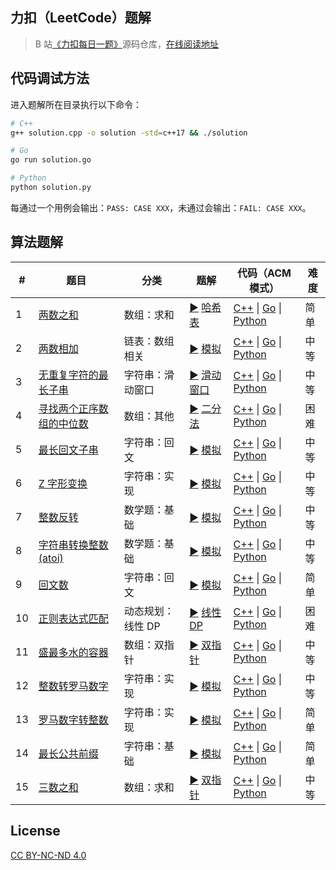## 力扣（LeetCode）题解

> B 站[《力扣每日一题》](https://space.bilibili.com/320530935/channel/collectiondetail?sid=115840)源码仓库，[在线阅读地址](https://blog.lichangao.com/daily_practice/leetcode/overview/question_summary.html)


## 代码调试方法

进入题解所在目录执行以下命令：

```bash
# C++
g++ solution.cpp -o solution -std=c++17 && ./solution

# Go
go run solution.go

# Python
python solution.py
```

每通过一个用例会输出：`PASS: CASE XXX`，未通过会输出：`FAIL: CASE XXX`。

## 算法题解

| # | 题目 | 分类 | 题解 | 代码（ACM 模式） | 难度 |
| --- | --- | --- | --- | --- | --- |
| 1 | [两数之和](https://leetcode.cn/problems/two-sum/) | 数组：求和 | [:arrow_forward:](https://www.bilibili.com/video/BV1Xu411S7uo) [哈希表](./0001-0050/0001)  | [C++](./0001-0050/0001/solution.cpp) \| [Go](./0001-0050/0001/solution.go) \| [Python](./0001-0050/0001/solution.py) | 简单 |
| 2 | [两数相加](https://leetcode.cn/problems/add-two-numbers/) | 链表：数组相关 | [:arrow_forward:](https://www.bilibili.com/video/BV1Wi4y1R7P7) [模拟](./0001-0050/0002) | [C++](./0001-0050/0002/solution.cpp) \| [Go](./0001-0050/0002/solution.go) \| [Python](./0001-0050/0002/solution.py) | 中等 |
| 3 | [无重复字符的最长子串](https://leetcode.cn/problems/longest-substring-without-repeating-characters/) | 字符串：滑动窗口 | [:arrow_forward:](https://www.bilibili.com/video/bv1GM4y1F7vn) [滑动窗口](./0001-0050/0003) | [C++](./0001-0050/0003/solution.cpp) \| [Go](./0001-0050/0003/solution.go) \| [Python](./0001-0050/0003/solution.py) | 中等 |
| 4 | [寻找两个正序数组的中位数](https://leetcode.cn/problems/median-of-two-sorted-arrays/) | 数组：其他 | [:arrow_forward:](https://www.bilibili.com/video/BV1DL4y1E7ai) [二分法](./0001-0050/0004) | [C++](./0001-0050/0004/solution.cpp) \| [Go](./0001-0050/0004/solution.go) \| [Python](./0001-0050/0004/solution.py) | 困难 |
| 5 | [最长回文子串](https://leetcode.cn/problems/longest-palindromic-substring/) | 字符串：回文 | [:arrow_forward:](https://www.bilibili.com/video/BV1UZ4y1U7tt) [模拟](./0001-0050/0005) | [C++](./0001-0050/0005/solution.cpp) \| [Go](./0001-0050/0005/solution.go) \| [Python](./0001-0050/0005/solution.py) | 中等 |
| 6 | [Z 字形变换](https://leetcode.cn/problems/zigzag-conversion/) | 字符串：实现 | [:arrow_forward:](https://www.bilibili.com/video/BV1U34y1q7UN) [模拟](./0001-0050/0006) | [C++](./0001-0050/0006/solution.cpp) \| [Go](./0001-0050/0006/solution.go) \| [Python](./0001-0050/0006/solution.py) | 中等 |
| 7 | [整数反转](https://leetcode.cn/problems/reverse-integer/) | 数学题：基础 | [:arrow_forward:](https://www.bilibili.com/video/BV1234y1q7XN) [模拟](./0001-0050/0007) | [C++](./0001-0050/0007/solution.cpp) \| [Go](./0001-0050/0007/solution.go) \| [Python](./0001-0050/0007/solution.py) | 中等 |
| 8 | [字符串转换整数 (atoi)](https://leetcode.cn/problems/string-to-integer-atoi/) | 数学题：基础 | [:arrow_forward:](https://www.bilibili.com/video/BV1QR4y1u75y) [模拟](./0001-0050/0008) | [C++](./0001-0050/0008/solution.cpp) \| [Go](./0001-0050/0008/solution.go) \| [Python](./0001-0050/0008/solution.py) | 中等 |
| 9 | [回文数](https://leetcode.cn/problems/palindrome-number/) | 字符串：回文 | [:arrow_forward:](https://www.bilibili.com/video/BV1iD4y1F7PL) [模拟](./0001-0050/0009) | [C++](./0001-0050/0009/solution.cpp) \| [Go](./0001-0050/0009/solution.go) \| [Python](./0001-0050/0009/solution.py) | 简单 |
| 10 | [正则表达式匹配](https://leetcode.cn/problems/regular-expression-matching/) | 动态规划：线性 DP | [:arrow_forward:](https://www.bilibili.com/video/BV1Br4y1v7SA) [线性 DP](./0001-0050/0010) | [C++](./0001-0050/0010/solution.cpp) \| [Go](./0001-0050/0010/solution.go) \| [Python](./0001-0050/0010/solution.py) | 困难 |
| 11 | [盛最多水的容器](https://leetcode.cn/problems/container-with-most-water/) | 数组：双指针 | [:arrow_forward:](https://www.bilibili.com/video/BV1za411q7QG) [双指针](./0001-0050/0011) | [C++](./0001-0050/0011/solution.cpp) \| [Go](./0001-0050/0011/solution.go) \| [Python](./0001-0050/0011/solution.py) | 中等 |
| 12 | [整数转罗马数字](https://leetcode.cn/problems/integer-to-roman/) | 字符串：实现 | [:arrow_forward:](https://www.bilibili.com/video/BV1Lq4y1A7uE) [模拟](./0001-0050/0012) | [C++](./0001-0050/0012/solution.cpp) \| [Go](./0001-0050/0012/solution.go) \| [Python](./0001-0050/0012/solution.py) | 中等 |
| 13 | [罗马数字转整数](https://leetcode.cn/problems/roman-to-integer/) | 字符串：实现 | [:arrow_forward:](https://www.bilibili.com/video/BV1k3411e7fD) [模拟](./0001-0050/0013) | [C++](./0001-0050/0013/solution.cpp) \| [Go](./0001-0050/0013/solution.go) \| [Python](./0001-0050/0013/solution.py) | 简单 |
| 14 | [最长公共前缀](https://leetcode.cn/problems/longest-common-prefix/) | 字符串：基础 | [:arrow_forward:](https://www.bilibili.com/video/BV1744y157CX) [模拟](./0001-0050/0014) | [C++](/0001-0050/0014/solution.cpp) \| [Go](./0001-0050/0014/solution.go) \| [Python](./0001-0050/0014/solution.py) | 简单 |
| 15 | [三数之和](https://leetcode.cn/problems/3sum/) | 数组：求和 | [:arrow_forward:](https://www.bilibili.com/video/BV1Jq4y1A7u7) [双指针](./0001-0050/0015) | [C++](./0001-0050/0015/solution.cpp) \| [Go](./0001-0050/0015/solution.go) \| [Python](./0001-0050/0015/solution.py) | 中等 |

## License

[CC BY-NC-ND 4.0](./LICENSE)
